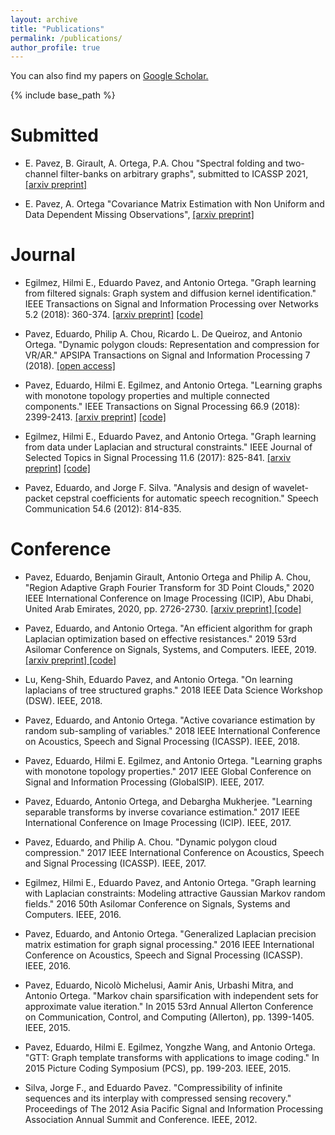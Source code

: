 ```yaml
---
layout: archive
title: "Publications"
permalink: /publications/
author_profile: true
---
```

You can also find my papers on <u><a href="https://scholar.google.com/citations?user=O-I1ZnIAAAAJ&hl=en"> Google Scholar</a>.</u>

{% include base_path %}

Submitted
======
* E. Pavez, B. Girault, A. Ortega, P.A. Chou "Spectral folding and two-channel filter-banks on arbitrary graphs", submitted to ICASSP 2021, <u><a href="https://arxiv.org/abs/2010.12604">[arxiv preprint]</a></u>

* E. Pavez,  A. Ortega "Covariance Matrix Estimation with Non Uniform and Data Dependent Missing Observations", <u><a href="https://arxiv.org/abs/1910.00667">[arxiv preprint]</a></u>

Journal
======
* Egilmez, Hilmi E., Eduardo Pavez, and Antonio Ortega. "Graph learning from filtered signals: Graph system and diffusion kernel identification." IEEE Transactions on Signal and Information Processing over Networks 5.2 (2018): 360-374. <u><a href="https://arxiv.org/abs/1803.02553">[arxiv preprint]</a></u>  <u><a href="https://github.com/STAC-USC/Graph_Learning">[code]</a></u> 

* Pavez, Eduardo, Philip A. Chou, Ricardo L. De Queiroz, and Antonio Ortega. "Dynamic polygon clouds: Representation and compression for VR/AR." APSIPA Transactions on Signal and Information Processing 7 (2018). <u><a href="https://doi.org/10.1017/ATSIP.2018.15">[open access]</a></u>

* Pavez, Eduardo, Hilmi E. Egilmez, and Antonio Ortega. "Learning graphs with monotone topology properties and multiple connected components." IEEE Transactions on Signal Processing 66.9 (2018): 2399-2413. <u><a href="https://arxiv.org/abs/1705.10934">[arxiv preprint]</a></u>  <u><a href="https://github.com/STAC-USC/graph_learning_properties">[code]</a></u> 

* Egilmez, Hilmi E., Eduardo Pavez, and Antonio Ortega. "Graph learning from data under Laplacian and structural constraints." IEEE Journal of Selected Topics in Signal Processing 11.6 (2017): 825-841. <u><a href="https://arxiv.org/abs/1803.02553">[arxiv preprint]</a></u>  <u><a href="https://github.com/STAC-USC/Graph_Learning">[code]</a></u> 

* Pavez, Eduardo, and Jorge F. Silva. "Analysis and design of wavelet-packet cepstral coefficients for automatic speech recognition." Speech Communication 54.6 (2012): 814-835.
  
Conference
======
* Pavez, Eduardo,  Benjamin Girault, Antonio Ortega and Philip A. Chou, "Region Adaptive Graph Fourier Transform for 3D Point Clouds," 2020 IEEE International Conference on Image Processing (ICIP), Abu Dhabi, United Arab Emirates, 2020, pp. 2726-2730.  <u><a href="https://arxiv.org/abs/2003.01866">[arxiv preprint] </a></u> <u><a href="https://github.com/STAC-USC/RA-GFT">[code]</a></u>  

* Pavez, Eduardo, and Antonio Ortega. "An efficient algorithm for graph Laplacian optimization based on effective resistances." 2019 53rd Asilomar Conference on Signals, Systems, and Computers. IEEE, 2019. <u><a href="https://arxiv.org/abs/2004.08451">[arxiv preprint] </a></u> <u><a href="https://github.com/STAC-USC/graph_learning_CombLap">[code]</a></u>

* Lu, Keng-Shih, Eduardo Pavez, and Antonio Ortega. "On learning laplacians of tree structured graphs." 2018 IEEE Data Science Workshop (DSW). IEEE, 2018.

* Pavez, Eduardo, and Antonio Ortega. "Active covariance estimation by random sub-sampling of variables." 2018 IEEE International Conference on Acoustics, Speech and Signal Processing (ICASSP). IEEE, 2018.

* Pavez, Eduardo, Hilmi E. Egilmez, and Antonio Ortega. "Learning graphs with monotone topology properties." 2017 IEEE Global Conference on Signal and Information Processing (GlobalSIP). IEEE, 2017.

* Pavez, Eduardo, Antonio Ortega, and Debargha Mukherjee. "Learning separable transforms by inverse covariance estimation." 2017 IEEE International Conference on Image Processing (ICIP). IEEE, 2017.

* Pavez, Eduardo, and Philip A. Chou. "Dynamic polygon cloud compression." 2017 IEEE International Conference on Acoustics, Speech and Signal Processing (ICASSP). IEEE, 2017.

* Egilmez, Hilmi E., Eduardo Pavez, and Antonio Ortega. "Graph learning with Laplacian constraints: Modeling attractive Gaussian Markov random fields." 2016 50th Asilomar Conference on Signals, Systems and Computers. IEEE, 2016.

* Pavez, Eduardo, and Antonio Ortega. "Generalized Laplacian precision matrix estimation for graph signal processing." 2016 IEEE International Conference on Acoustics, Speech and Signal Processing (ICASSP). IEEE, 2016.

* Pavez, Eduardo, Nicolò Michelusi, Aamir Anis, Urbashi Mitra, and Antonio Ortega. "Markov chain sparsification with independent sets for approximate value iteration." In 2015 53rd Annual Allerton Conference on Communication, Control, and Computing (Allerton), pp. 1399-1405. IEEE, 2015.

* Pavez, Eduardo, Hilmi E. Egilmez, Yongzhe Wang, and Antonio Ortega. "GTT: Graph template transforms with applications to image coding." In 2015 Picture Coding Symposium (PCS), pp. 199-203. IEEE, 2015.

* Silva, Jorge F., and Eduardo Pavez. "Compressibility of infinite sequences and its interplay with compressed sensing recovery." Proceedings of The 2012 Asia Pacific Signal and Information Processing Association Annual Summit and Conference. IEEE, 2012.

